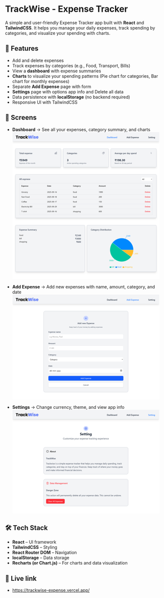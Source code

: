 # TrackWise - Expense Tracker  

A simple and user-friendly Expense Tracker app built with **React** and **TailwindCSS**. It helps you manage your daily expenses, track spending by categories, and visualize your spending with charts.  

## 🚀 Features  

- Add and delete expenses  
- Track expenses by categories (e.g., Food, Transport, Bills)  
- View a **dashboard** with expense summaries  
- **Charts** to visualize your spending patterns (Pie chart for categories, Bar chart for monthly expenses)  
- Separate **Add Expense** page with form  
- **Settings** page with options app info and Delete all data 
- Data persistence with **localStorage** (no backend required)  
- Responsive UI with TailwindCSS  

## 📸 Screens  

- **Dashboard** → See all your expenses, category summary, and charts 
    ![Home Page](./src/assets/dashboard.png)

- **Add Expense** → Add new expenses with name, amount, category, and date  
    ![Add Expense Page](./src/assets/addexpense.png)

- **Settings** → Change currency, theme, and view app info  
    ![Setting Page](./src/assets/setting.png)

## 🛠️ Tech Stack  

- **React** – UI framework  
- **TailwindCSS** – Styling  
- **React Router DOM** – Navigation  
- **localStorage** – Data storage  
- **Recharts (or Chart.js)** – For charts and data visualization  

## 🔗 Live link
 - https://trackwise-expense.vercel.app/